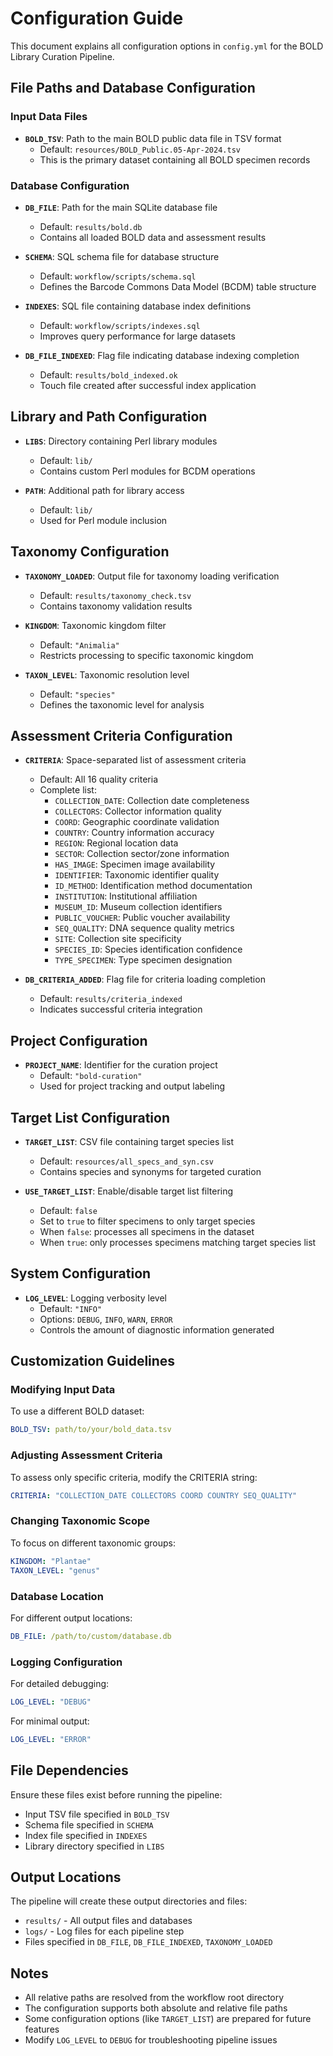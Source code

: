 # Configuration Guide

This document explains all configuration options in `config.yml` for the BOLD Library Curation Pipeline.

## File Paths and Database Configuration

### Input Data Files
- **`BOLD_TSV`**: Path to the main BOLD public data file in TSV format
  - Default: `resources/BOLD_Public.05-Apr-2024.tsv`
  - This is the primary dataset containing all BOLD specimen records

### Database Configuration
- **`DB_FILE`**: Path for the main SQLite database file
  - Default: `results/bold.db`
  - Contains all loaded BOLD data and assessment results

- **`SCHEMA`**: SQL schema file for database structure
  - Default: `workflow/scripts/schema.sql`
  - Defines the Barcode Commons Data Model (BCDM) table structure

- **`INDEXES`**: SQL file containing database index definitions
  - Default: `workflow/scripts/indexes.sql`
  - Improves query performance for large datasets

- **`DB_FILE_INDEXED`**: Flag file indicating database indexing completion
  - Default: `results/bold_indexed.ok`
  - Touch file created after successful index application

## Library and Path Configuration

- **`LIBS`**: Directory containing Perl library modules
  - Default: `lib/`
  - Contains custom Perl modules for BCDM operations

- **`PATH`**: Additional path for library access
  - Default: `lib/`
  - Used for Perl module inclusion

## Taxonomy Configuration

- **`TAXONOMY_LOADED`**: Output file for taxonomy loading verification
  - Default: `results/taxonomy_check.tsv`
  - Contains taxonomy validation results

- **`KINGDOM`**: Taxonomic kingdom filter
  - Default: `"Animalia"`
  - Restricts processing to specific taxonomic kingdom

- **`TAXON_LEVEL`**: Taxonomic resolution level
  - Default: `"species"`
  - Defines the taxonomic level for analysis

## Assessment Criteria Configuration

- **`CRITERIA`**: Space-separated list of assessment criteria
  - Default: All 16 quality criteria
  - Complete list:
    - `COLLECTION_DATE`: Collection date completeness
    - `COLLECTORS`: Collector information quality
    - `COORD`: Geographic coordinate validation
    - `COUNTRY`: Country information accuracy
    - `REGION`: Regional location data
    - `SECTOR`: Collection sector/zone information
    - `HAS_IMAGE`: Specimen image availability
    - `IDENTIFIER`: Taxonomic identifier quality
    - `ID_METHOD`: Identification method documentation
    - `INSTITUTION`: Institutional affiliation
    - `MUSEUM_ID`: Museum collection identifiers
    - `PUBLIC_VOUCHER`: Public voucher availability
    - `SEQ_QUALITY`: DNA sequence quality metrics
    - `SITE`: Collection site specificity
    - `SPECIES_ID`: Species identification confidence
    - `TYPE_SPECIMEN`: Type specimen designation

- **`DB_CRITERIA_ADDED`**: Flag file for criteria loading completion
  - Default: `results/criteria_indexed`
  - Indicates successful criteria integration

## Project Configuration

- **`PROJECT_NAME`**: Identifier for the curation project
  - Default: `"bold-curation"`
  - Used for project tracking and output labeling

## Target List Configuration

- **`TARGET_LIST`**: CSV file containing target species list
  - Default: `resources/all_specs_and_syn.csv`
  - Contains species and synonyms for targeted curation

- **`USE_TARGET_LIST`**: Enable/disable target list filtering
  - Default: `false`
  - Set to `true` to filter specimens to only target species
  - When `false`: processes all specimens in the dataset
  - When `true`: only processes specimens matching target species list

## System Configuration

- **`LOG_LEVEL`**: Logging verbosity level
  - Default: `"INFO"`
  - Options: `DEBUG`, `INFO`, `WARN`, `ERROR`
  - Controls the amount of diagnostic information generated

## Customization Guidelines

### Modifying Input Data
To use a different BOLD dataset:
```yaml
BOLD_TSV: path/to/your/bold_data.tsv
```

### Adjusting Assessment Criteria
To assess only specific criteria, modify the CRITERIA string:
```yaml
CRITERIA: "COLLECTION_DATE COLLECTORS COORD COUNTRY SEQ_QUALITY"
```

### Changing Taxonomic Scope
To focus on different taxonomic groups:
```yaml
KINGDOM: "Plantae"
TAXON_LEVEL: "genus"
```

### Database Location
For different output locations:
```yaml
DB_FILE: /path/to/custom/database.db
```

### Logging Configuration
For detailed debugging:
```yaml
LOG_LEVEL: "DEBUG"
```

For minimal output:
```yaml
LOG_LEVEL: "ERROR"
```

## File Dependencies

Ensure these files exist before running the pipeline:
- Input TSV file specified in `BOLD_TSV`
- Schema file specified in `SCHEMA`
- Index file specified in `INDEXES`
- Library directory specified in `LIBS`

## Output Locations

The pipeline will create these output directories and files:
- `results/` - All output files and databases
- `logs/` - Log files for each pipeline step
- Files specified in `DB_FILE`, `DB_FILE_INDEXED`, `TAXONOMY_LOADED`

## Notes

- All relative paths are resolved from the workflow root directory
- The configuration supports both absolute and relative file paths
- Some configuration options (like `TARGET_LIST`) are prepared for future features
- Modify `LOG_LEVEL` to `DEBUG` for troubleshooting pipeline issues

